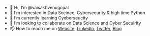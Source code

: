 - 👋 Hi, I’m @vaisakhvenugopal
- 👀 I’m interested in Data Sceince, Cybersecurity & high time Python
- 🌱 I’m currently learning Cyeberseucity
- 💞️ I’m looking to collaborate on Data Science and Cyber Secuirity 
- 📫 How to reach me on [Website](https://www.vaisakh.dev), [LinkedIn](https://www.linkedin.com/in/venugopalvaisakh/), [Twitter](https://twitter.com/vaisakh_vg), [Blog](https://vaisakhvenugopal.com/)

<!---
vaisakhvenugopal/vaisakhvenugopal is a ✨ special ✨ repository because its `README.md` (this file) appears on your GitHub profile.
You can click the Preview link to take a look at your changes.
--->
